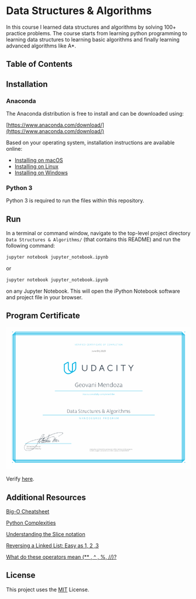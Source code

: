 # Data Structures & Algorithms

In this course I learned data structures and algorithms by solving 100+ practice problems. The course starts from learning python programming to learning data structures to learning basic algorithms and finally learning advanced algorithms like A*.

## Table of Contents


## Installation

### Anaconda

The Anaconda distribution is free to install and can be downloaded using:

[https://www.anaconda.com/download/](https://www.anaconda.com/download/)

Based on your operating system, installation instructions are available online:

- [Installing on macOS](https://docs.anaconda.com/anaconda/install/mac-os/)
- [Installing on Linux](https://docs.anaconda.com/anaconda/install/linux/)
- [Installing on Windows](https://docs.anaconda.com/anaconda/install/windows/)

### Python 3

Python 3 is required to run the files within this repository.

## Run
In a terminal or command window, navigate to the top-level project directory `Data Structures & Algorithms/` (that contains this README) and run the following command:

```bash
jupyter notebook jupyter_notebook.ipynb
```

or
```bash
jupyter notebook jupyter_notebook.ipynb
```

on any Jupyter Notebook.
This will open the iPython Notebook software and project file in your browser.

## Program Certificate

![](assets/data-structures-and-algorithms.jpg)

Verify [here](https://graduation.udacity.com/confirm/WKU9MZGP).
## Additional Resources

[Big-O Cheatsheet](https://www.bigocheatsheet.com/)

[Python Complexities](https://wiki.python.org/moin/TimeComplexity)

[Understanding the Slice notation](https://stackoverflow.com/questions/509211/understanding-slice-notation)

[Reversing a Linked List: Easy as 1, 2 ,3](https://medium.com/outco/reversing-a-linked-list-easy-as-1-2-3-560fbffe2088)

[What do these operators mean (** , ^ , %, //)?](https://stackoverflow.com/questions/15193927/what-do-these-operators-mean/15193961)

## License

This project uses the [MIT](https://choosealicense.com/licenses/mit/) License.